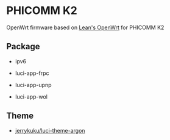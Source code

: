 # PHICOMM K2

OpenWrt firmware based on [Lean's OpenWrt](https://github.com/coolsnowwolf/lede) for PHICOMM K2

## Package

- ipv6

- luci-app-frpc

- luci-app-upnp

- luci-app-wol

## Theme

- [jerrykuku/luci-theme-argon](https://github.com/jerrykuku/luci-theme-argon)
